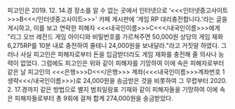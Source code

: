피고인은 2019. 12. 14.경 장소를 알 수 없는 곳에서 인터넷으로 ‘<<<인터넷중고사이트>>>B<<</인터넷중고사이트>>>' 카페 게시판에 ‘게임 RP 대리충전합니다.'라는 글을 게시하고, 이를 보고 연락한 피해자 <<<내국인이름>>>C<<</내국인이름>>>에게 "리그 오브 레전드 게임 아이디와 비밀번호를 가르쳐주면 50,000원 상당의 게임 재화 6,275RP를 10분 내로 충전하여 줄테니 24,000원을 보내달라."라고 거짓말 하였다. 그러나 사실 피고인은 피해자로부터 돈을 입금받더라도 게임 재화를 충전해 줄 의사나 능력이 없었다.
그럼에도 피고인은 위와 같이 피해자를 기망하여 이에 속은 피해자로부터 같은 날 피고인의 <<<은행>>>D<<</은행>>> 계좌(<<<내국인이름>>>계좌번호 1 생략<<</내국인이름>>>)로 24,000원을 송금받은 것을 비롯하여 그 무렵부터 2020. 2. 17.경까지 같은 방법으로 별지 범죄일람표 기재와 같이 피해자들을 기망하여 이에 속은 피해자들로부터 총 9회에 걸쳐 합계 274,000원을 송금받았다.